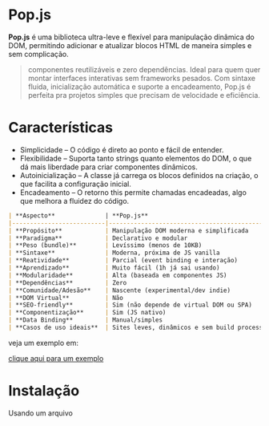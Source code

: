 # Pop.js

**Pop.js** é uma biblioteca ultra-leve e flexível para manipulação dinâmica do DOM, permitindo adicionar e atualizar blocos HTML de maneira simples e sem complicação.

> componentes reutilizáveis e zero dependências.
Ideal para quem quer montar interfaces interativas sem frameworks pesados.
Com sintaxe fluida, inicialização automática e suporte a encadeamento, Pop.js é perfeita pra projetos simples que precisam de velocidade e eficiência.

#  Características

- Simplicidade – O código é direto ao ponto e fácil de entender.
- Flexibilidade – Suporta tanto strings quanto elementos do DOM, o que dá mais liberdade para criar componentes dinâmicos.
- Autoinicialização – A classe já carrega os blocos definidos na criação, o que facilita a configuração inicial.
- Encadeamento – O retorno this permite chamadas encadeadas, algo que melhora a fluidez do código.

```markdown
| **Aspecto**              | **Pop.js**                                  | **jQuery**                                   | **React**                                         |
|--------------------------|---------------------------------------------|----------------------------------------------|--------------------------------------------------|
| **Propósito**            | Manipulação DOM moderna e simplificada      | Manipulação DOM imperativa (raiz, 2006)      | Criação de interfaces reativas (SPA/componentes) |
| **Paradigma**            | Declarativo e modular                       | Imperativo                                   | Declarativo, baseado em componentes              |
| **Peso (bundle)**        | Levíssimo (menos de 10KB)                   | Médio (~90KB minificado)                     | Pesado (React + ReactDOM ~120KB+)               |
| **Sintaxe**              | Moderna, próxima de JS vanilla              | Sintaxe própria (ex: `$(...)`)               | JSX, hooks, useEffect, useState, etc.           |
| **Reatividade**          | Parcial (event binding e interação)         | Não reativo por natureza                     | Totalmente reativo                               |
| **Aprendizado**          | Muito fácil (1h já sai usando)              | Muito fácil                                  | Curva média a alta                               |
| **Modularidade**         | Alta (baseada em componentes JS)            | Baixa                                        | Muito alta (componentes + hooks)                |
| **Dependências**         | Zero                                        | Nenhuma, mas é uma dependência por si só     | React + eco (Webpack, Babel, etc)               |
| **Comunidade/Adesão**    | Nascente (experimental/dev indie)           | Gigante, mas em declínio                     | Gigante, dominante no mercado                   |
| **DOM Virtual**          | Não                                          | Não                                          | Sim                                              |
| **SEO-friendly**         | Sim (não depende de virtual DOM ou SPA)     | Sim                                          | Depende do SSR (Next.js, etc)                   |
| **Componentização**      | Sim (JS nativo)                             | Não                                           | Sim (top tier)                                   |
| **Data Binding**         | Manual/simples                              | Manual                                       | Automático via estado                            |
| **Casos de uso ideais**  | Sites leves, dinâmicos e sem build process  | Scripts rápidos, plugins antigos             | SPAs complexas, apps interativos                 |
```

veja um exemplo em:

<a href="https://popjs.netlify.app/">clique aqui para um exemplo</a>

#  Instalação

Usando um arquivo <script>:

Inclua o arquivo pop.js no seu projeto.

```javascript
<script src="https://cdn.jsdelivr.net/gh/DanielFlux23/Pop.js/src/core/pop.js"></script>
```


Ou, se preferir clone o repositório

e adicione isso ao seu html

`<script src="/src/pop.js"></script>`

---

#### 1. constructor(blocos = {}, opens = [])

**Para que serve**  
Inicializa a instância da classe Pop. Pode também já iniciar os blocos definidos.

**Argumentos**  
- `blocos`: Objeto com chaves representando blocos e valores sendo funções que retornam HTML ou elementos.  
- `opens`: Array de blocos a serem inseridos no DOM automaticamente. Se `opens === 'initPop'`, todos os blocos serão iniciados.

**Retorno**  
Instância da classe `Pop`.

**Exemplo**
```javascript
const pop = new Pop({
  header: () => '<h1>Hello</h1>'
}, ['header']);
```

---

### 2. `init(blocos = [], { text = '', data = null, onRender = null, target = null} = {})`

**Para que serve**  
Inicializa e insere no DOM os blocos especificados, se ainda não existirem.

**Argumentos**  
- `blocos`: Array de chaves dos blocos.  
- `text`: (Opcional) Texto fixo para substituir o conteúdo do bloco.  
- `data`: (Opcional) Dados a serem passados para os blocos.
- `onRender` (opcional): Função executada logo após o bloco ser inserido no DOM. Recebe dois argumentos: o elemento inserido e a chave original do bloco.
- `target` (opcional): Elemento ou seletor CSS onde o bloco será inserido. Por padrão, é document.body.

**Retorno**  
Instância da classe `Pop`.

**Exemplo**
```javascript
pop.init(['card'], {
  data: { nome: 'Dani' },
  text: 'Substituir HTML',
  target: '#container',
  onRender: (el, chave) => {
    el.style.border = '2px dashed blue';
  }
});

```

---

### 3. `id(bloco)`

**Para que serve**  
Obtém o conteúdo de um bloco.

**Argumentos**  
- `bloco`: String da chave, ou array `[chave, funcaoExtra]`.

**Retorno**  
Conteúdo HTML ou resultado da função.

**Exemplo**
```javascript
const html = pop.id('header');
```

---

### 4. `show(blocos = [])`

**Para que serve**  
Atualiza o conteúdo dos blocos renderizados. Inicializa se não existir.

**Argumentos**  
- `blocos`: (Opcional) Array com nomes dos blocos. Se omitido, atualiza todos.

**Retorno**  
Instância da classe `Pop`.

**Exemplo**
```javascript
pop.show(['header']);
```

---

### 5.`anime(bloco, config)`

**Para que serve**  
Aplica animações utilizando propriedades customizadas via Web Animations API.

**Argumentos**  
- `bloco`: Seletor ou id do bloco.  
- `config`:  
  - `props`: Array de objetos com os frames da animação.  
  - `duration`: Tempo em ms.  
  - `easing`, `fill`, `onfinish`, etc.

**Retorno**  
Objeto `Animation` ou função encadeável.

**Exemplo**
```javascript
pop.anime('#box', {
  props: [{ transform: 'scale(1)' }, { transform: 'scale(1.2)' }],
  duration: 500
});
```

---

### 6. `mover(selector, config = {})`

**Para que serve**  
Move dinamicamente o elemento, permitindo tanto movimentação baseada em física (aceleração, fricção, limites) quanto animação matemática (usando funções de progresso).

**Argumentos**  
- `selector`: Seletor CSS do elemento a ser animado (ex: `#box`, `.item`).  
- `config`: Objeto de configuração com dois modos possíveis:

---

**Modo Física (simulação contínua)**  
Utiliza aceleração, fricção e limites para simular movimento:

```javascript
{
  physics: {
    ax: 2,        // Aceleração em X
    ay: 1,        // Aceleração em Y
    friction: 0.95, // Fricção (1 = sem perda de aceleração)
    minX: 0, maxX: 300, // Limites em X
    minY: 0, maxY: 500  // Limites em Y
  }
}
```

---

**Modo Animação (baseada em tempo)**  
Define funções baseadas no progresso da animação (`p` varia de 0 a 1):

```javascript
{
  duration: 3000, // Duração em ms
  x: (p) => Math.sin(p * Math.PI * 2) * 100,
  y: (p) => Math.cos(p * Math.PI * 2) * 100
}
```

---

**Retorno**  
Objeto com métodos de controle:

- `pausar()` – Pausa a animação.
- `continuar()` – Retoma a animação.
- `resetar()` – Reseta posição (modo física).

---

**Exemplos**

**1. Modo física:**
```javascript
pop.mover('#box', {
  physics: {
    ax: 2,
    ay: 1,
    friction: 0.96,
    maxX: 300,
    maxY: 200
  }
});
```

**2. Modo animação:**
```javascript
pop.mover('#box', {
  duration: 4000,
  x: (p) => Math.sin(p * Math.PI * 2) * 150,
  y: (p) => Math.cos(p * Math.PI * 2) * 150
});
```

---

### 7. `evento(seletor, tipo, funcao)`

**Para que serve**  
Adiciona ouvintes de eventos em elementos DOM.

**Argumentos**  
- `seletor`: String do seletor CSS.  
- `tipo`: Tipo do evento (ex: `"click"`).  
- `funcao`: Função de callback.

**Exemplo**
```javascript
pop.evento('#btn', 'click', () => alert('Clicado!'));
```

---

### 8. `remover(bloco)`

**Para que serve**  
Remove elementos do DOM por id.

**Argumentos**  
- `bloco`: String ou array com ids.

**Exemplo**
```javascript
pop.remover('box');
```

---

### 9. `add(nome, callback)`

**Para que serve**  
Adiciona dinamicamente um novo bloco.

**Argumentos**  
- `nome`: Nome da chave do bloco.  
- `callback`: Função que retorna HTML ou elemento.

**Retorno**  
Instância da classe `Pop`.

---

### 10. `setVar(nomeVariavel, callback)`

**Para que serve**  
Cria uma variável observável. Executa um callback sempre que seu valor mudar.

**Argumentos**  
- `nomeVariavel`: Nome da variável dentro de `pop.set`.  
- `callback`: Função a ser chamada no `set`.

**Exemplo**
```javascript
pop.setVar('contador', () => console.log('Mudou!'));
pop.set.contador = 42;
```

---

### 11. `watch(prop, callback)`

**Para que serve**  
Observa mudanças em uma propriedade específica e executa uma função sempre que ela for atualizada. Também atualiza elementos vinculados automaticamente.

**Argumentos**  
- `prop`: Nome da propriedade a ser observada.  
- `callback`: Função a ser executada sempre que a propriedade mudar.

**Retorno**  
Nenhum.

**Exemplo**
```javascript
pop.watch('titulo', novo => {
  console.log('Novo título:', novo);
});
pop.titulo = 'Bem-vindo!';
```

---

### 12. `component(nome, renderFn)`

**Para que serve**  
Registra um novo componente com um nome e uma função de renderização.

**Argumentos**  
- `nome`: Nome do componente (string).
- `renderFn`: Função que retorna o conteúdo HTML do componente, baseada nas propriedades passadas. A função recebe as `props` como argumento.

**Retorno**  
Não retorna valor (void).

**Exemplo**
```javascript
component('header', (props) => {
  return `<header><h1>${props.titulo}</h1></header>`;
});
```

---

### 13. `mount(nome, target, props = {})`

**Para que serve**  
Renderiza e adiciona o HTML de um componente no elemento alvo (`target`), passando as propriedades necessárias.

**Argumentos**  
- `nome`: Nome do componente que foi registrado previamente.
- `target`: Elemento DOM onde o componente será inserido.
- `props`: Objeto de propriedades que será passado para a função de renderização do componente.

**Retorno**  
Nenhum (adiciona o componente ao `target`).

**Exemplo**
```javascript
myComponent.mount('header', document.body, { title: 'Meu Site' });
```

---

### 14. `bind(prop, selector)`

**Para que serve**  
Vincula uma propriedade de dados (`prop`) a um elemento do DOM, atualizando seu conteúdo sempre que o valor mudar.

**Argumentos**  
- `prop`: Nome da propriedade que será observada.
- `selector`: Seletor CSS (string) ou elemento DOM a ser vinculado.

**Retorno**  
Nenhum (estabelece vínculo entre dados e elementos).

**Exemplo**
```javascript
myComponent.bind('username', '#user-display');
```

---

### 15. `clone(blocoOriginal, nomeDoClone)`

**Para que serve**  
Cria uma cópia de um bloco existente.

**Argumentos**  
- `blocoOriginal`: Nome do bloco base.  
- `nomeDoClone`: (Opcional) Nome para o clone.

**Exemplo**
```javascript
pop.clone('card', 'cardNovo');
```

---

### 16. `$(seletor) & $$(id)`

**Para que serve**  
Atalhos para `document.querySelector` e `getElementById`.

**Exemplo**
```javascript
pop.$('#minhaDiv').innerHTML = 'Oi!';
```

---

### 17. `style(bloco)`

**Para que serve**  
Retorna o objeto `style` de um bloco.

**Exemplo**
```javascript
pop.style('box').backgroundColor = 'red';
```

### 18. `grupe(nome, blocos)`

**Para que serve**  
Cria grupos de blocos que podem ser reutilizados juntos.

**Argumentos**  
- `nome`: Nome do grupo.  
- `blocos`: Array de nomes de blocos a serem agrupados.

**Retorno**  
Instância da classe `Pop`.

**Exemplo**
```javascript
pop.grupe('layout', ['header', 'main', 'footer']);
```

---

### 19. `absoluteExiber(blocos)`

**Para que serve**  
Remove do DOM todos os blocos que **não** estão no array especificado.

**Argumentos**  
- `blocos`: Array com nomes de blocos válidos.

**Retorno**  
Nenhum.

**Exemplo**
```javascript
pop.absoluteExiber(['main']);
```

---

### 20. `setShow(nomeVariavel)`

**Para que serve**  
Cria uma variável reativa e conecta sua mudança automática à atualização dos blocos associados.

**Argumentos**  
- `nomeVariavel`: Nome do bloco que será atualizado quando o valor da variável mudar.

**Retorno**  
- Um objeto onde a propriedade correspondente (`nomeVariavel`) pode ser alterada diretamente para disparar a atualização.

**Exemplo**
```javascript
const setContador = pop.setShow('contador');
setContador.contador++; // Atualiza o bloco 'contador' na tela
---

### 21. `html(bloco, html)`

**Para que serve**  
Define manualmente o HTML interno de um bloco.

**Argumentos**  
- `bloco`: ID do bloco.  
- `html`: String com conteúdo HTML.

**Retorno**  
Instância da classe `Pop`.

**Exemplo**
```javascript
pop.html('header', '<h1>Novo título</h1>');
```

---

### 22. `css(css)`

**Para que serve**  
Insere regras CSS diretamente no documento.

**Argumentos**  
- `css`: String contendo código CSS.

**Retorno**  
Nenhum.

**Exemplo**
```javascript
pop.css('body { background: #000; color: #fff; }');
```

---


## Blocos com `$` e `&`

- **Chave com `$`**: Interpreta o valor retornado como uma referência a outro bloco.  
  Exemplo:
  ```javascript
  card: () => 'Oi!',
  $ref: () => 'card'
  ```

- **Chave com `&`**: Indica que o bloco será clonado automaticamente.  
  ```javascript
  pop.init(['card&']); // gera 'card1', 'card2'...
  ```

---

## Composição com Funções

Blocos podem ser arrays com `[chave, funcaoExtra]` para conteúdo dinâmico:
```javascript
['math', () => Math.random() > 0.5 ? 'Sim' : 'Não']
```
Retorna:
```
Conteúdo de math + 'Sim' ou 'Não'
```

---

## Exemplo Completo
```html
<script src="pop.js"></script>
<script>
const pop = new Pop({
  header: () => '<h1>Pop.js</h1>',
  content: () => '<p>Conteúdo inicial</p>',
  $referencia: () => 'header'
}, ['header']);

setTimeout(() => pop.show(['content']), 2000);
</script>
``` 
## 🧑‍💻 Contribuição

Se você quiser contribuir com o Pop.js, faça um fork deste repositório, faça suas alterações e envie um pull request. Fique à vontade para sugerir melhorias, novos métodos ou até funcionalidades incríveis que você acha que o Pop.js deveria ter!

## 📄 Licença

Este projeto é licenciado sob a MIT License – veja o arquivo LICENSE para mais detalhes.


---

> “Criado por pura preguiça de aprender React. E funcionou.”

## 🍿 Por que "Pop"?

O nome "Pop" reflete algo leve, dinâmico e rápido, assim como a biblioteca. É uma forma simples e rápida de gerenciar blocos de conteúdo no seu site.

---

Boa sorte com o Pop! 😎
